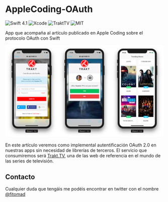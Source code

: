 # AppleCoding-OAuth
![Swift 4.1](https://img.shields.io/badge/swift-4.1-blue.svg) ![Xcode](https://img.shields.io/badge/xcode-9.3-blue.svg) ![TraktTV](https://img.shields.io/badge/trakt.tv-2.0-red.svg) ![MIT](https://img.shields.io/badge/License-MIT-brightgreen.svg)

App que acompaña al artículo publicado en Apple Coding sobre el protocolo OAuth con Swift

![App](https://github.com/fitomad/AppleCoding-OAuth/blob/master/Screenshots/github-header.png)

En este artículo veremos como implemental autentificación OAuth 2.0 en nuestras apps sin necesidad de librerías de terceros. El servicio que consumiremos será [Trakt.TV](http://trakt.tv), una de las web de referencia en el mundo de las series de televisión.

## Contacto

Cualquier duda que tengáis me podéis encontrar en twitter con el nombre [@fitomad](https://twitter.com/fitomad)
